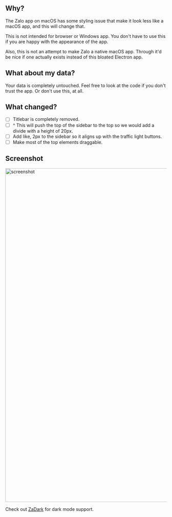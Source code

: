 ## Why?
The Zalo app on macOS has some styling issue that make it look less like a macOS app, and this will change that.

This is not intended for browser or Windows app. You don't have to use this if you are happy with the appearance of the app.

Also, this is not an attempt to make Zalo a native macOS app. Through it'd be nice if one actually exists instead of this bloated Electron app.

## What about my data?
Your data is completely untouched. Feel free to look at the code if you don't trust the app. Or don't use this, at all.

## What changed?
- [ ] Titlebar is completely removed.
- [ ] ^ This will push the top of the sidebar to the top so we would add a divide with a height of 20px.
- [ ] Add like, 2px to the sidebar so it aligns up with the traffic light buttons.
- [ ] Make most of the top elements draggable.

## Screenshot
<img width="1042" alt="screenshot" src="https://github.com/sorae42/zalo-mac/assets/34794115/b1a5f264-3d10-4aa2-8b1e-4290cadcaf87">

Check out [ZaDark](https://zadark.quaric.com) for dark mode support.
